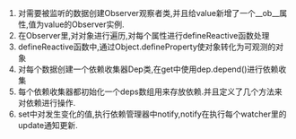 1. 对需要被监听的数据创建Observer观察者类,并且给value新增了一个__ob__属性,值为value的Observer实例.
2. 在Observer里,对对象进行遍历,对每个属性进行defineReactive函数处理
3. defineReactive函数中,通过Object.defineProperty使对象转化为可观测的对象
4. 对每个数据创建一个依赖收集器Dep类,在get中使用dep.depend()进行依赖收集
5. 每个依赖收集器都初始化一个deps数组用来存放依赖.并且定义了几个方法来对依赖进行操作.
6. set中对发生变化的值,执行依赖管理器中notify,notify在执行每个watcher里的update通知更新.